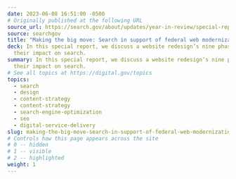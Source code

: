 ```yaml
---
date: 2023-06-08 16:51:00 -0500
# Originally published at the following URL
source_url: https://search.gov/about/updates/year-in-review/special-report/overview.html
source: searchgov
title: "Making the big move: Search in support of federal web modernization"
deck: In this special report, we discuss a website redesign’s nine phases and
  their impact on search.
summary: In this special report, we discuss a website redesign’s nine phases and
  their impact on search.
# See all topics at https://digital.gov/topics
topics:
  - search
  - design
  - content-strategy
  - content-strategy
  - search-engine-optimization
  - seo
  - digital-service-delivery
slug: making-the-big-move-search-in-support-of-federal-web-modernization
# Controls how this page appears across the site
# 0 -- hidden
# 1 -- visible
# 2 -- highlighted
weight: 1
---
```

